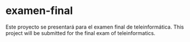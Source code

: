 # examen-final
Este proyecto se presentará para el examen final de teleinformática.
This project will be submitted for the final exam of teleinformatics.
